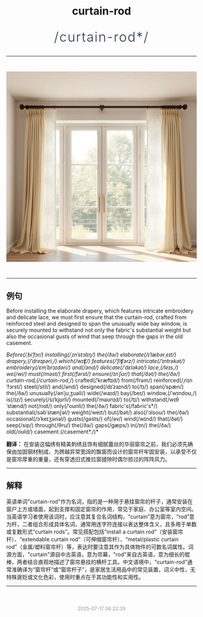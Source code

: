 <div align="center">

# curtain-rod

<div style="margin: 30px 0;">
<h1 style="font-size: 2.5em; font-weight: 300; letter-spacing: 2px; margin: 0; color: #2c3e50;">
/curtain-rod*/
</h1>
</div>

</div>

---

<div align="center" style="margin: 40px 0;">

![curtain-rod](images/curtain-rod.png)

</div>

---

## 例句

Before installing the elaborate drapery, which features intricate embroidery and delicate lace, we must first ensure that the curtain-rod, crafted from reinforced steel and designed to span the unusually wide bay window, is securely mounted to withstand not only the fabric's substantial weight but also the occasional gusts of wind that seep through the gaps in the old casement.

*Before(/ˌbiˈfɔr/) installing(/ˌɪnˈstɔlɪŋ/) the(/ðə/) elaborate(/ɪˈlæbərˌeɪt/) drapery,(/ˈdreɪpəri,/) which(/wɪʧ/) features(/ˈfiʧərz/) intricate(/ˈɪntrəkət/) embroidery(/ɛmˈbrɔɪdəri/) and(/ənd/) delicate(/ˈdɛləkət/) lace,(/leɪs,/) we(/wi/) must(/məst/) first(/fərst/) ensure(/ɪnˈʃʊr/) that(/ðət/) the(/ðə/) curtain-rod,(/curtain-rod*,/) crafted(/ˈkræftɪd/) from(/frəm/) reinforced(/ˌriɪnˈfɔrst/) steel(/stil/) and(/ənd/) designed(/dɪˈzaɪnd/) to(/tɪ/) span(/spæn/) the(/ðə/) unusually(/ənˈjuˌʒuəli/) wide(/waɪd/) bay(/beɪ/) window,(/ˈwɪndoʊ,/) is(/ɪz/) securely(/sɪˈkjʊrli/) mounted(/ˈmaʊnɪd/) to(/tɪ/) withstand(/wɪθˈstænd/) not(/nɑt/) only(/ˈoʊnli/) the(/ðə/) fabric's(/fabric's*/) substantial(/səbˈstænʃəl/) weight(/weɪt/) but(/bət/) also(/ˈɔlsoʊ/) the(/ðə/) occasional(/ɔˈkeɪʒənəl/) gusts(/gəsts/) of(/əv/) wind(/wɪnd/) that(/ðət/) seep(/sip/) through(/θru/) the(/ðə/) gaps(/gæps/) in(/ɪn/) the(/ðə/) old(/oʊld/) casement.(/casement*./)*

**翻译：** 在安装这幅绣有精美刺绣且饰有细腻蕾丝的华丽窗帘之前，我们必须先确保由加固钢材制成、为跨越异常宽阔的飘窗而设计的窗帘杆牢固安装，以承受不仅是窗帘厚重的重量，还有穿透旧式推拉窗缝隙时偶尔掠过的阵阵风力。

---

## 解释

英语单词"curtain-rod"作为名词，指的是一种用于悬挂窗帘的杆子，通常安装在窗户上方或墙面，起到支撑和固定窗帘的作用，常见于家庭、办公室等室内空间。当英语学习者使用该词时，应注意其复合名词结构，“curtain”意为窗帘，“rod”意为杆，二者组合形成具体名词，通常用连字符连接以表达整体含义，且多用于单数或复数形式“curtain rods”。常见搭配包括“install a curtain rod”（安装窗帘杆）、“extendable curtain rod”（可伸缩窗帘杆）、“metal/plastic curtain rod”（金属/塑料窗帘杆）等，表达时要注意其作为具体物件的可数名词属性。词源方面，"curtain"源自中古英语，意为帘幕，"rod"来自古英语，意为细长的棍棒，两者结合直观地描述了窗帘悬挂的横杆工具。中文语境中，“curtain-rod”通常准确译为“窗帘杆”或“窗帘杆子”，是家居生活用品中的常见装置，词义中性，无特殊褒贬或文化色彩，使用时重点在于其功能性和实用性。


---

<div align="center" style="margin-top: 50px;">
<small style="color: #999; font-size: 0.9em;">2025-07-17 06:22:39</small>
</div>
